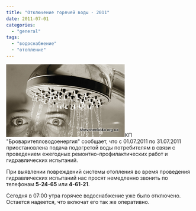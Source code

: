 ```yaml
---
title: "Отключение горячей воды - 2011"
date: 2011-07-01
categories: 
  - "general"
tags: 
  - "водоснабжение"
  - "отопление"
---
```


![Отключение горячей воды](/wp-content/uploads/2011/07/01_01_00.jpg "Отключение горячей воды")КП "Броваритепловодоенергия" сообщает, что с 01.07.2011 по 31.07.2011 приостановлена подача подогретой воды потребителям в связи с проведением ежегодных ремонтно-профилактических работ и гидравлических испытаний.

При выявлении повреждений системы отопления во время проведения гидравлических испытаний нас просят немедленно звонить по телефонам **5-24-65** или **4-61-21**.

Сегодня в 07:00 утра горячее водоснабжение уже было отключено. Остается надеется, что включат его так же оперативно.

<!--more Комментировать »-->
